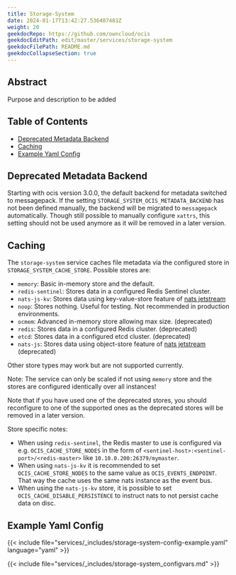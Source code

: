 ```yaml
---
title: Storage-System
date: 2024-01-17T13:42:27.536407481Z
weight: 20
geekdocRepo: https://github.com/owncloud/ocis
geekdocEditPath: edit/master/services/storage-system
geekdocFilePath: README.md
geekdocCollapseSection: true
---
```


<!-- Do not edit this file, it is autogenerated. Edit the service README.md instead -->

## Abstract


Purpose and description to be added


## Table of Contents

* [Deprecated Metadata Backend](#deprecated-metadata-backend)
* [Caching](#caching)
* [Example Yaml Config](#example-yaml-config)

## Deprecated Metadata Backend

Starting with ocis version 3.0.0, the default backend for metadata switched to messagepack. If the setting `STORAGE_SYSTEM_OCIS_METADATA_BACKEND` has not been defined manually, the backend will be migrated to `messagepack` automatically. Though still possible to manually configure `xattrs`, this setting should not be used anymore as it will be removed in a later version.

## Caching

The `storage-system` service caches file metadata via the configured store in `STORAGE_SYSTEM_CACHE_STORE`. Possible stores are:
  -   `memory`: Basic in-memory store and the default.
  -   `redis-sentinel`: Stores data in a configured Redis Sentinel cluster.
  -   `nats-js-kv`: Stores data using key-value-store feature of [nats jetstream](https://docs.nats.io/nats-concepts/jetstream/key-value-store)
  -   `noop`: Stores nothing. Useful for testing. Not recommended in production environments.
  -   `ocmem`: Advanced in-memory store allowing max size. (deprecated)
  -   `redis`: Stores data in a configured Redis cluster. (deprecated)
  -   `etcd`: Stores data in a configured etcd cluster. (deprecated)
  -   `nats-js`: Stores data using object-store feature of [nats jetstream](https://docs.nats.io/nats-concepts/jetstream/obj_store) (deprecated)

Other store types may work but are not supported currently.

Note: The service can only be scaled if not using `memory` store and the stores are configured identically over all instances!

Note that if you have used one of the deprecated stores, you should reconfigure to one of the supported ones as the deprecated stores will be removed in a later version.

Store specific notes:
  -   When using `redis-sentinel`, the Redis master to use is configured via e.g. `OCIS_CACHE_STORE_NODES` in the form of `<sentinel-host>:<sentinel-port>/<redis-master>` like `10.10.0.200:26379/mymaster`.
  -   When using `nats-js-kv` it is recommended to set `OCIS_CACHE_STORE_NODES` to the same value as `OCIS_EVENTS_ENDPOINT`. That way the cache uses the same nats instance as the event bus.
  -   When using the `nats-js-kv` store, it is possible to set `OCIS_CACHE_DISABLE_PERSISTENCE` to instruct nats to not persist cache data on disc.
## Example Yaml Config
{{< include file="services/_includes/storage-system-config-example.yaml"  language="yaml" >}}

{{< include file="services/_includes/storage-system_configvars.md" >}}

